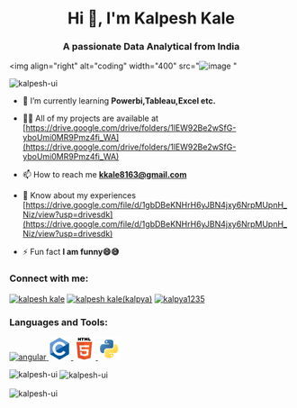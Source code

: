 <h1 align="center">Hi 👋, I'm Kalpesh Kale</h1>
<h3 align="center">A passionate Data Analytical from India</h3>

<img align="right" alt="coding" width="400" src="![image](https://github.com/user-attachments/assets/07822e1b-2384-45ca-9e55-372e31edb871)
"

<p align="left"> <img src="https://komarev.com/ghpvc/?username=kalpesh-ui&label=Profile%20views&color=0e75b6&style=flat" alt="kalpesh-ui" /> </p>

- 🌱 I’m currently learning **Powerbi,Tableau,Excel etc.**

- 👨‍💻 All of my projects are available at [https://drive.google.com/drive/folders/1lEW92Be2wSfG-yboUmi0MR9Pmz4fi_WA](https://drive.google.com/drive/folders/1lEW92Be2wSfG-yboUmi0MR9Pmz4fi_WA)

- 📫 How to reach me **kkale8163@gmail.com**

- 📄 Know about my experiences [https://drive.google.com/file/d/1gbDBeKNHrH6yJBN4jxy6NrpMUpnH_Niz/view?usp=drivesdk](https://drive.google.com/file/d/1gbDBeKNHrH6yJBN4jxy6NrpMUpnH_Niz/view?usp=drivesdk)

- ⚡ Fun fact **I am funny😄😅**

<h3 align="left">Connect with me:</h3>
<p align="left">
<a href="https://linkedin.com/in/kalpesh kale" target="blank"><img align="center" src="https://raw.githubusercontent.com/rahuldkjain/github-profile-readme-generator/master/src/images/icons/Social/linked-in-alt.svg" alt="kalpesh kale" height="30" width="40" /></a>
<a href="https://fb.com/kalpesh kale(kalpya)" target="blank"><img align="center" src="https://raw.githubusercontent.com/rahuldkjain/github-profile-readme-generator/master/src/images/icons/Social/facebook.svg" alt="kalpesh kale(kalpya)" height="30" width="40" /></a>
<a href="https://instagram.com/kalpya1235" target="blank"><img align="center" src="https://raw.githubusercontent.com/rahuldkjain/github-profile-readme-generator/master/src/images/icons/Social/instagram.svg" alt="kalpya1235" height="30" width="40" /></a>
</p>

<h3 align="left">Languages and Tools:</h3>
<p align="left"> <a href="https://angular.io" target="_blank" rel="noreferrer"> <img src="https://angular.io/assets/images/logos/angular/angular.svg" alt="angular" width="40" height="40"/> </a> <a href="https://www.cprogramming.com/" target="_blank" rel="noreferrer"> <img src="https://raw.githubusercontent.com/devicons/devicon/master/icons/c/c-original.svg" alt="c" width="40" height="40"/> </a> <a href="https://www.w3.org/html/" target="_blank" rel="noreferrer"> <img src="https://raw.githubusercontent.com/devicons/devicon/master/icons/html5/html5-original-wordmark.svg" alt="html5" width="40" height="40"/> </a> <a href="https://www.python.org" target="_blank" rel="noreferrer"> <img src="https://raw.githubusercontent.com/devicons/devicon/master/icons/python/python-original.svg" alt="python" width="40" height="40"/> </a> </p>

<p><img align="left" src="https://github-readme-stats.vercel.app/api/top-langs?username=kalpesh-ui&show_icons=true&locale=en&layout=compact" alt="kalpesh-ui" /></p>

<p>&nbsp;<img align="center" src="https://github-readme-stats.vercel.app/api?username=kalpesh-ui&show_icons=true&locale=en" alt="kalpesh-ui" /></p>

<p><img align="center" src="https://github-readme-streak-stats.herokuapp.com/?user=kalpesh-ui&" alt="kalpesh-ui" /></p>
